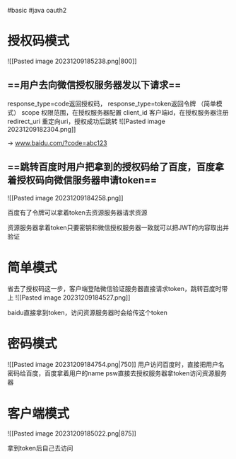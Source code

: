 #basic #java 
 oauth2

# 授权码模式
![[Pasted image 20231209185238.png|800]]

## ==用户去向微信授权服务器发以下请求==
response_type=code返回授权码， response_type=token返回令牌 （简单模式）
scope 权限范围，在授权服务器配置
client_id 客户端id，在授权服务器注册
redirect_uri 重定向uri，授权成功后跳转
![[Pasted image 20231209182304.png]]

->
www.baidu.com/?code=abc123

## ==跳转百度时用户把拿到的授权码给了百度，百度拿着授权码向微信服务器申请token==
![[Pasted image 20231209184258.png]]


百度有了令牌可以拿着token去资源服务器请求资源

资源服务器拿着token只要密钥和微信授权服务器一致就可以把JWT的内容取出并验证


# 简单模式

省去了授权码这一步，客户端登陆微信验证服务器直接请求token，跳转百度时带上
![[Pasted image 20231209184527.png]]

baidu直接拿到token，访问资源服务器时会给传这个token

# 密码模式
![[Pasted image 20231209184754.png|750]]
用户访问百度时，直接把用户名密码给百度，百度拿着用户的name psw直接去授权服务器拿token访问资源服务器

# 客户端模式
![[Pasted image 20231209185022.png|875]]

拿到token后自己去访问